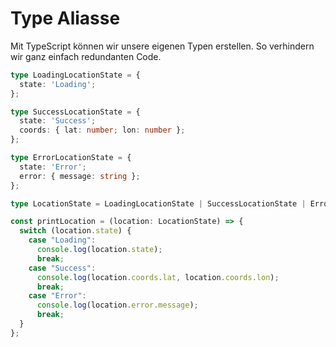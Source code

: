 # Type Aliasse

Mit TypeScript können wir unsere eigenen Typen erstellen. So verhindern wir ganz einfach redundanten Code.

````Typescript
type LoadingLocationState = {
  state: 'Loading';
};

type SuccessLocationState = {
  state: 'Success';
  coords: { lat: number; lon: number };
};

type ErrorLocationState = {
  state: 'Error';
  error: { message: string };
};

type LocationState = LoadingLocationState | SuccessLocationState | ErrorLocationState;

const printLocation = (location: LocationState) => {
  switch (location.state) {
    case "Loading":
      console.log(location.state);
      break;
    case "Success":
      console.log(location.coords.lat, location.coords.lon);
      break;
    case "Error":
      console.log(location.error.message);
      break;
  }
};
````

